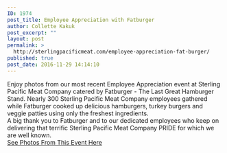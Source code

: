 ```yaml
---
ID: 1974
post_title: Employee Appreciation with Fatburger
author: Collette Kakuk
post_excerpt: ""
layout: post
permalink: >
  http://sterlingpacificmeat.com/employee-appreciation-fat-burger/
published: true
post_date: 2016-11-29 14:14:10
---
```

<div>Enjoy photos from our most recent Employee Appreciation event at Sterling Pacific Meat Company catered by Fatburger - The Last Great Hamburger Stand. Nearly 300 Sterling Pacific Meat Company employees gathered while Fatburger cooked up delicious hamburgers, turkey burgers and veggie patties using only the freshest ingredients.</div>
<div></div>
<div>A big thank you to Fatburger and to our dedicated employees who keep on delivering that terrific Sterling Pacific Meat Company PRIDE for which we are well known.</div>
<div></div>
<div><a href="https://www.flickr.com/photos/142180874@N04/sets/72157675220389332/" target="_blank" rel="noopener">See Photos From This Event Here</a></div>